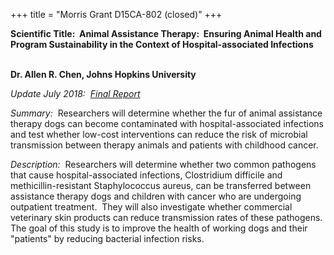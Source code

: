 +++
title = "Morris Grant D15CA-802 (closed)"
+++

**Scientific Title:  Animal Assistance Therapy:  Ensuring Animal Health
and Program Sustainability in the Context of Hospital-associated
Infections**

**\
Dr. Allen R. Chen, Johns Hopkins University**

*Update July 2018:  [Final
Report](http://www.samoyedhealthfoundation.com/research/current-research-studies/d14ca-802-final-report)*

*Summary:*  Researchers will determine whether the fur of animal
assistance therapy dogs can become contaminated with hospital-associated
infections and test whether low-cost interventions can reduce the risk
of microbial transmission between therapy animals and patients with
childhood cancer.

*Description:*  Researchers will determine whether two common pathogens
that cause hospital-associated infections, Clostridium difficile and
methicillin-resistant Staphylococcus aureus, can be transferred between
assistance therapy dogs and children with cancer who are undergoing
outpatient treatment.  They will also investigate whether commercial
veterinary skin products can reduce transmission rates of these
pathogens.  The goal of this study is to improve the health of working
dogs and their \"patients\" by reducing bacterial infection risks.
